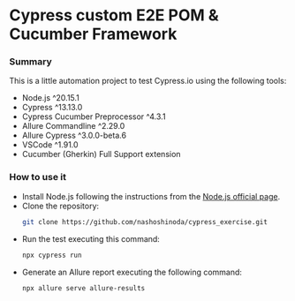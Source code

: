 # Cypress custom E2E POM & Cucumber Framework

### Summary
This is a little automation project to test Cypress.io using the following tools:
* Node.js ^20.15.1
* Cypress ^13.13.0
* Cypress Cucumber Preprocessor ^4.3.1
* Allure Commandline ^2.29.0
* Allure Cypress ^3.0.0-beta.6
* VSCode ^1.91.0
* Cucumber (Gherkin) Full Support extension

### How to use it
* Install Node.js following the instructions from the [Node.js official page](https://nodejs.org/en/download/package-manager).
* Clone the repository:
    ```sh
    git clone https://github.com/nashoshinoda/cypress_exercise.git
    ```
* Run the test executing this command:
    ```sh
    npx cypress run
    ```
* Generate an Allure report executing the following command:
    ```sh
    npx allure serve allure-results
    ```
